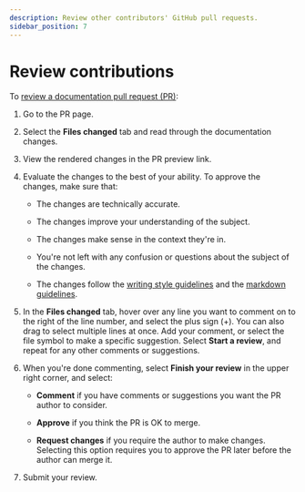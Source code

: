 ```yaml
---
description: Review other contributors' GitHub pull requests.
sidebar_position: 7
---
```


# Review contributions

To
[review a documentation pull request (PR)](https://docs.github.com/en/pull-requests/collaborating-with-pull-requests/reviewing-changes-in-pull-requests/about-pull-request-reviews):

1. Go to the PR page.

2. Select the **Files changed** tab and read through the documentation changes.

3. View the rendered changes in the PR preview link.

4. Evaluate the changes to the best of your ability. To approve the changes,
   make sure that:

   - The changes are technically accurate.

   - The changes improve your understanding of the subject.

   - The changes make sense in the context they're in.

   - You're not left with any confusion or questions about the subject of the
     changes.

   - The changes follow the [writing style guidelines](style-guide.md) and the
     [markdown guidelines](format-markdown.md).

5. In the **Files changed** tab, hover over any line you want to comment on to
   the right of the line number, and select the plus sign (+). You can also drag
   to select multiple lines at once. Add your comment, or select the file symbol
   to make a specific suggestion. Select **Start a review**, and repeat for any
   other comments or suggestions.

6. When you're done commenting, select **Finish your review** in the upper right
   corner, and select:

   - **Comment** if you have comments or suggestions you want the PR author to
     consider.

   - **Approve** if you think the PR is OK to merge.

   - **Request changes** if you require the author to make changes. Selecting
     this option requires you to approve the PR later before the author can
     merge it.

7. Submit your review.
